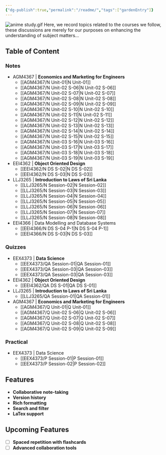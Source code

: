 ```yaml
---
{"dg-publish":true,"permalink":"/readme/","tags":["gardenEntry"]}
---
```


![anime study.gif](/img/user/assets/attachments/anime%20study.gif)
Here, we record topics related to the courses we follow, these discussions are merely for our purposes on enhancing the understanding of subject matters...

## Table of Content

### Notes
- AGM4367 | **Economics and Marketing for Engineers**
	- [[AGM4367/N Unit-01\|N Unit-01]]
	- [[AGM4367/N Unit-02 S-06\|N Unit-02 S-06]]
	- [[AGM4367/N Unit-02 S-07\|N Unit-02 S-07]]
	- [[AGM4367/N Unit-02 S-08\|N Unit-02 S-08]]
	- [[AGM4367/N Unit-02 S-09\|N Unit-02 S-09]]
	- [[AGM4367/N Unit-02 S-10\|N Unit-02 S-10]]
	- [[AGM4367/N Unit-02 S-11\|N Unit-02 S-11]]
	- [[AGM4367/N Unit-02 S-12\|N Unit-02 S-12]]
	- [[AGM4367/N Unit-02 S-13\|N Unit-02 S-13]]
	- [[AGM4367/N Unit-02 S-14\|N Unit-02 S-14]]
	- [[AGM4367/N Unit-02 S-15\|N Unit-02 S-15]]
	- [[AGM4367/N Unit-03 S-16\|N Unit-03 S-16]]
	- [[AGM4367/N Unit-03 S-17\|N Unit-03 S-17]]
	- [[AGM4367/N Unit-03 S-18\|N Unit-03 S-18]]
	- [[AGM4367/N Unit-03 S-19\|N Unit-03 S-19]]
- EEI4362 | **Object Oriented Design**
	- [[EEI4362/N DS S-02\|N DS S-02]]
	- [[EEI4362/N DS S-03\|N DS S-03]]
- LLJ3265 | **Introduction to Laws of Sri Lanka**
	- [[LLJ3265/N Session-02\|N Session-02]]
	- [[LLJ3265/N Session-03\|N Session-03]]
	- [[LLJ3265/N Session-04\|N Session-04]]
	- [[LLJ3265/N Session-05\|N Session-05]]
	- [[LLJ3265/N Session-06\|N Session-06]]
	- [[LLJ3265/N Session-07\|N Session-07]]
	- [[LLJ3265/N Session-08\|N Session-08]]
- EEI4366 | Data Modelling and Database Systems
	- [[EEI4366/N DS S-04 P-1\|N DS S-04 P-1]]
	- [[EEI4366/N DS S-03\|N DS S-03]]
### Quizzes
- EEX4373 | **Data Science**
	- [[EEX4373/QA Session-01\|QA Session-01]]
	- [[EEX4373/QA Session-03\|QA Session-03]]
	- [[EEX4373/QA Session-03\|QA Session-03]]
- EEI4362 | **Object Oriented Design**
	- [[EEI4362/QA DS S-01\|QA DS S-01]]
- LLJ3265 | **Introduction to Laws of Sri Lanka**
	- [[LLJ3265/QA Session-01\|QA Session-01]]
- AGM4367 | **Economics and Marketing for Engineers**
	- [[AGM4367/Q Unit-01\|Q Unit-01]]
	- [[AGM4367/Q Unit-02 S-06\|Q Unit-02 S-06]]
	- [[AGM4367/Q Unit-02 S-07\|Q Unit-02 S-07]]
	- [[AGM4367/Q Unit-02 S-08\|Q Unit-02 S-08]]
	- [[AGM4367/Q Unit-02 S-09\|Q Unit-02 S-09]]

### Practical
- EEX4373 | Data Science
	- [[EEX4373/P Session-01\|P Session-01]]
	- [[EEX4373/P Session-02\|P Session-02]]

## Features
- **Collaborative note-taking**
- **Version history**
- **Rich formatting**
- **Search and filter**
- **LaTex support**

## Upcoming Features
 - [ ] **Spaced repetition with flashcards**
 - [ ] **Advanced collaboration tools**
